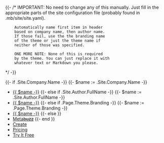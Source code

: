 {{- /*  IMPORTANT: No need to change any of
        this manually. Just fill in the 
        appropriate parts of the site configuration file
        (probably found in .mb/site/site.yaml).

        Automatically name first item in header    
        based on company name, then author name.
        If those fail, use the the branding name 
        of the theme or just the theme name if
        neither of those was specified.
        
        ONE MORE NOTE: None of this is required
        by the theme. You can just replace it with
        whatever text or Markdown you please.
*/ -}}

{{- if .Site.Company.Name -}}
{{- $name := .Site.Company.Name -}}
* [{{ $name -}}](/)
{{- else if .Site.Author.FullName -}}
{{- $name := .Site.Author.FullName -}}
* [{{ $name -}}](/)
{{- else if .Page.Theme.Branding -}}
{{- $name := .Page.Theme.Branding -}}
* [{{ $name -}}](/)
{{- else }}
* [Meta~~buzz~~](/)
{{- end }} 
* [Create](/)
* [Pricing](/)
* [Try It Free](/)
